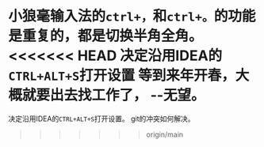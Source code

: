 小狼毫输入法的`ctrl+，`和`ctrl+。`的功能是重复的，都是切换半角全角。
<<<<<<< HEAD
决定沿用IDEA的`CTRL+ALT+S`打开设置
等到来年开春，大概就要出去找工作了，
--无望。
=======
决定沿用IDEA的`CTRL+ALT+S`打开设置。
git的冲突如何解决。
>>>>>>> origin/main

